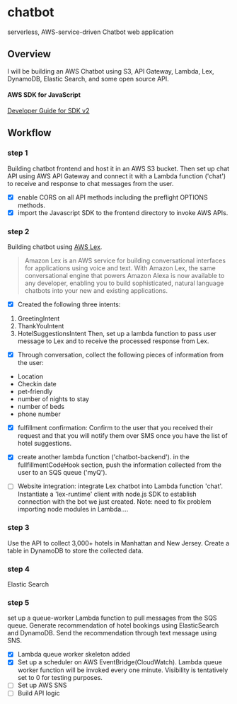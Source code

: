 # chatbot
serverless, AWS-service-driven Chatbot web application 

## Overview
I will be building an AWS Chatbot using S3, API Gateway, Lambda, Lex, DynamoDB, Elastic Search, and some open source API. 

#### AWS SDK for JavaScript  
[Developer Guide for SDK v2](https://docs.aws.amazon.com/sdk-for-javascript/v2/developer-guide/sqs-examples-send-receive-messages.html)

## Workflow 
### step 1
Building chatbot frontend and host it in an AWS S3 bucket. Then set up chat API using AWS API Gateway and connect it with a Lambda function ('chat') to receive and response to chat messages from the user. 
- [x] enable CORS on all API methods including the preflight OPTIONS methods. 
- [x] import the Javascript SDK to the frontend directory to invoke AWS APIs. 

### step 2
Building chatbot using [AWS Lex](https://docs.aws.amazon.com/lex/latest/dg/what-is.html). 

> Amazon Lex is an AWS service for building conversational interfaces for applications using voice and text. With Amazon Lex, the same conversational engine that powers Amazon Alexa is now available to any developer, enabling you to build sophisticated, natural language chatbots into your new and existing applications.

- [x] Created the following three intents: 
1. GreetingIntent
2. ThankYouIntent
3. HotelSuggestionsIntent
Then, set up a lambda function to pass user message to Lex and to receive the processed response from Lex.  

- [x] Through conversation, collect the following pieces of information from the user: 
* Location
* Checkin date
* pet-friendly
* number of nights to stay
* number of beds
* phone number
- [x] fulfillment confirmation: Confirm to the user that you received their request and that you will notify them over SMS once you have the list of hotel suggestions. 

- [x] create another lambda function ('chatbot-backend'). in the fullfillmentCodeHook section, push the information collected from the user to an SQS queue ('myQ'). 

- [ ] Website integration: integrate Lex chatbot into Lambda function 'chat'. Instantiate a 'lex-runtime' client with node.js SDK to establish connection with the bot we just created. 
Note: need to fix problem importing node modules in Lambda....

### step 3 
Use the API to collect 3,000+ hotels in Manhattan and New Jersey. Create a table in DynamoDB to store the collected data. 

### step 4 
Elastic Search

### step 5
set up a queue-worker Lambda function to pull messages from the SQS queue. Generate recommendation of hotel bookings using ElasticSearch and DynamoDB. Send the recommendation through text message using SNS. 
- [x] Lambda queue worker skeleton added
- [x] Set up a scheduler on AWS EventBridge(CloudWatch). Lambda queue worker function will be invoked every one minute. Visibility is tentatively set to 0 for testing purposes. 
- [ ] Set up AWS SNS
- [ ] Build API logic 
